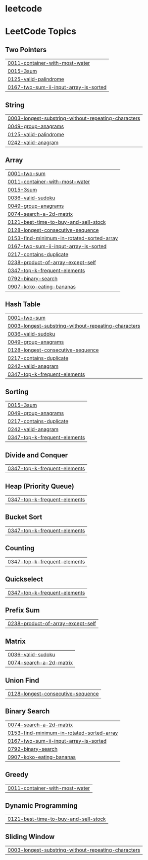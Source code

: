 # leetcode
<!---LeetCode Topics Start-->
# LeetCode Topics
## Two Pointers
|  |
| ------- |
| [0011-container-with-most-water](https://github.com/DaZeTw/leetcode/tree/master/0011-container-with-most-water) |
| [0015-3sum](https://github.com/DaZeTw/leetcode/tree/master/0015-3sum) |
| [0125-valid-palindrome](https://github.com/DaZeTw/leetcode/tree/master/0125-valid-palindrome) |
| [0167-two-sum-ii-input-array-is-sorted](https://github.com/DaZeTw/leetcode/tree/master/0167-two-sum-ii-input-array-is-sorted) |
## String
|  |
| ------- |
| [0003-longest-substring-without-repeating-characters](https://github.com/DaZeTw/leetcode/tree/master/0003-longest-substring-without-repeating-characters) |
| [0049-group-anagrams](https://github.com/DaZeTw/leetcode/tree/master/0049-group-anagrams) |
| [0125-valid-palindrome](https://github.com/DaZeTw/leetcode/tree/master/0125-valid-palindrome) |
| [0242-valid-anagram](https://github.com/DaZeTw/leetcode/tree/master/0242-valid-anagram) |
## Array
|  |
| ------- |
| [0001-two-sum](https://github.com/DaZeTw/leetcode/tree/master/0001-two-sum) |
| [0011-container-with-most-water](https://github.com/DaZeTw/leetcode/tree/master/0011-container-with-most-water) |
| [0015-3sum](https://github.com/DaZeTw/leetcode/tree/master/0015-3sum) |
| [0036-valid-sudoku](https://github.com/DaZeTw/leetcode/tree/master/0036-valid-sudoku) |
| [0049-group-anagrams](https://github.com/DaZeTw/leetcode/tree/master/0049-group-anagrams) |
| [0074-search-a-2d-matrix](https://github.com/DaZeTw/leetcode/tree/master/0074-search-a-2d-matrix) |
| [0121-best-time-to-buy-and-sell-stock](https://github.com/DaZeTw/leetcode/tree/master/0121-best-time-to-buy-and-sell-stock) |
| [0128-longest-consecutive-sequence](https://github.com/DaZeTw/leetcode/tree/master/0128-longest-consecutive-sequence) |
| [0153-find-minimum-in-rotated-sorted-array](https://github.com/DaZeTw/leetcode/tree/master/0153-find-minimum-in-rotated-sorted-array) |
| [0167-two-sum-ii-input-array-is-sorted](https://github.com/DaZeTw/leetcode/tree/master/0167-two-sum-ii-input-array-is-sorted) |
| [0217-contains-duplicate](https://github.com/DaZeTw/leetcode/tree/master/0217-contains-duplicate) |
| [0238-product-of-array-except-self](https://github.com/DaZeTw/leetcode/tree/master/0238-product-of-array-except-self) |
| [0347-top-k-frequent-elements](https://github.com/DaZeTw/leetcode/tree/master/0347-top-k-frequent-elements) |
| [0792-binary-search](https://github.com/DaZeTw/leetcode/tree/master/0792-binary-search) |
| [0907-koko-eating-bananas](https://github.com/DaZeTw/leetcode/tree/master/0907-koko-eating-bananas) |
## Hash Table
|  |
| ------- |
| [0001-two-sum](https://github.com/DaZeTw/leetcode/tree/master/0001-two-sum) |
| [0003-longest-substring-without-repeating-characters](https://github.com/DaZeTw/leetcode/tree/master/0003-longest-substring-without-repeating-characters) |
| [0036-valid-sudoku](https://github.com/DaZeTw/leetcode/tree/master/0036-valid-sudoku) |
| [0049-group-anagrams](https://github.com/DaZeTw/leetcode/tree/master/0049-group-anagrams) |
| [0128-longest-consecutive-sequence](https://github.com/DaZeTw/leetcode/tree/master/0128-longest-consecutive-sequence) |
| [0217-contains-duplicate](https://github.com/DaZeTw/leetcode/tree/master/0217-contains-duplicate) |
| [0242-valid-anagram](https://github.com/DaZeTw/leetcode/tree/master/0242-valid-anagram) |
| [0347-top-k-frequent-elements](https://github.com/DaZeTw/leetcode/tree/master/0347-top-k-frequent-elements) |
## Sorting
|  |
| ------- |
| [0015-3sum](https://github.com/DaZeTw/leetcode/tree/master/0015-3sum) |
| [0049-group-anagrams](https://github.com/DaZeTw/leetcode/tree/master/0049-group-anagrams) |
| [0217-contains-duplicate](https://github.com/DaZeTw/leetcode/tree/master/0217-contains-duplicate) |
| [0242-valid-anagram](https://github.com/DaZeTw/leetcode/tree/master/0242-valid-anagram) |
| [0347-top-k-frequent-elements](https://github.com/DaZeTw/leetcode/tree/master/0347-top-k-frequent-elements) |
## Divide and Conquer
|  |
| ------- |
| [0347-top-k-frequent-elements](https://github.com/DaZeTw/leetcode/tree/master/0347-top-k-frequent-elements) |
## Heap (Priority Queue)
|  |
| ------- |
| [0347-top-k-frequent-elements](https://github.com/DaZeTw/leetcode/tree/master/0347-top-k-frequent-elements) |
## Bucket Sort
|  |
| ------- |
| [0347-top-k-frequent-elements](https://github.com/DaZeTw/leetcode/tree/master/0347-top-k-frequent-elements) |
## Counting
|  |
| ------- |
| [0347-top-k-frequent-elements](https://github.com/DaZeTw/leetcode/tree/master/0347-top-k-frequent-elements) |
## Quickselect
|  |
| ------- |
| [0347-top-k-frequent-elements](https://github.com/DaZeTw/leetcode/tree/master/0347-top-k-frequent-elements) |
## Prefix Sum
|  |
| ------- |
| [0238-product-of-array-except-self](https://github.com/DaZeTw/leetcode/tree/master/0238-product-of-array-except-self) |
## Matrix
|  |
| ------- |
| [0036-valid-sudoku](https://github.com/DaZeTw/leetcode/tree/master/0036-valid-sudoku) |
| [0074-search-a-2d-matrix](https://github.com/DaZeTw/leetcode/tree/master/0074-search-a-2d-matrix) |
## Union Find
|  |
| ------- |
| [0128-longest-consecutive-sequence](https://github.com/DaZeTw/leetcode/tree/master/0128-longest-consecutive-sequence) |
## Binary Search
|  |
| ------- |
| [0074-search-a-2d-matrix](https://github.com/DaZeTw/leetcode/tree/master/0074-search-a-2d-matrix) |
| [0153-find-minimum-in-rotated-sorted-array](https://github.com/DaZeTw/leetcode/tree/master/0153-find-minimum-in-rotated-sorted-array) |
| [0167-two-sum-ii-input-array-is-sorted](https://github.com/DaZeTw/leetcode/tree/master/0167-two-sum-ii-input-array-is-sorted) |
| [0792-binary-search](https://github.com/DaZeTw/leetcode/tree/master/0792-binary-search) |
| [0907-koko-eating-bananas](https://github.com/DaZeTw/leetcode/tree/master/0907-koko-eating-bananas) |
## Greedy
|  |
| ------- |
| [0011-container-with-most-water](https://github.com/DaZeTw/leetcode/tree/master/0011-container-with-most-water) |
## Dynamic Programming
|  |
| ------- |
| [0121-best-time-to-buy-and-sell-stock](https://github.com/DaZeTw/leetcode/tree/master/0121-best-time-to-buy-and-sell-stock) |
## Sliding Window
|  |
| ------- |
| [0003-longest-substring-without-repeating-characters](https://github.com/DaZeTw/leetcode/tree/master/0003-longest-substring-without-repeating-characters) |
<!---LeetCode Topics End-->